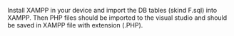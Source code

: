 Install XAMPP in your device and import the DB tables (skind F.sql) into XAMPP.
Then PHP files should be imported to the visual studio and should be saved in XAMPP file with extension (.PHP).
